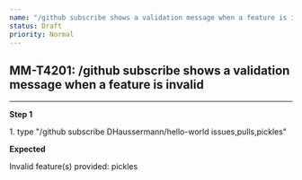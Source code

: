 ```yaml
---
name: "/github subscribe shows a validation message when a feature is invalid"
status: Draft
priority: Normal
---
```


## MM-T4201: /github subscribe shows a validation message when a feature is invalid

---

**Step 1**

1\. type "/github subscribe DHaussermann/hello-world issues,pulls,pickles"

**Expected**

Invalid feature(s) provided: pickles
